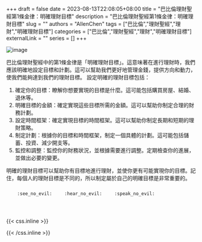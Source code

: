 +++ 
draft = false
date = 2023-08-13T22:08:05+08:00
title = "巴比倫理財聖經第1條金律：明確理財目標"
description = "巴比倫理財聖經第1條金律：明確理財目標"
slug = ""
authors = "AllenChen"
tags = ["巴比倫","理財聖經","理財","明確理財目標"]
categories = ["巴比倫","理財聖經","理財","明確理財目標"]
externalLink = ""
series = []
+++

![image](/images/post/A-rabbit-with-big-blue-eyes-making-much-money-and-set-new-goal-with-Van-Gogh-style.jpeg)

巴比倫理財聖經中的第1條金律是「明確理財目標」。這意味著在進行理財時，我們應該明確地設定目標和計劃。這可以幫助我們更好地管理金錢，提供方向和動力，使我們能夠達到我們的理財目標。
設定明確的理財目標包括：

1. 確定你的目標：瞭解你想要實現的目標是什麼。這可能包括購買房屋、結婚、退休等。
2. 明確目標的金額：確定實現這些目標所需的金額。這可以幫助你制定合理的財務計劃。
3. 設定時間框架：確定實現目標的時間框架。這可以幫助你制定長期和短期的理財策略。
4. 制定計劃：根據你的目標和時間框架，制定一個具體的計劃。這可能包括儲蓄、投資、減少開支等。
5. 監控和調整：監控你的財務狀況，並根據需要進行調整。定期檢查你的進展，並做出必要的變更。

明確的理財目標可以幫助你有目標地進行理財，並使你更有可能實現你的目標。記住，每個人的理財目標是不同的，所以制定屬於自己的明確目標是非常重要的。

<p><span class="nowrap"><span class="emojify">🙈</span> <code>:see_no_evil:</code></span>  <span class="nowrap"><span class="emojify">🙉</span> <code>:hear_no_evil:</code></span>  <span class="nowrap"><span class="emojify">🙊</span> <code>:speak_no_evil:</code></span></p>
<br>
    

{{< css.inline >}}
<style>
.emojify {
	font-family: Apple Color Emoji, Segoe UI Emoji, NotoColorEmoji, Segoe UI Symbol, Android Emoji, EmojiSymbols;
	font-size: 2rem;
	vertical-align: middle;
}
@media screen and (max-width:650px) {
  .nowrap {
    display: block;
    margin: 25px 0;
  }
}
</style>
{{< /css.inline >}}
